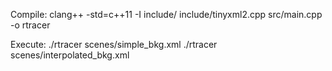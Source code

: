 Compile:
    clang++ -std=c++11 -I include/ include/tinyxml2.cpp src/main.cpp -o rtracer

Execute:
    ./rtracer scenes/simple_bkg.xml
    ./rtracer scenes/interpolated_bkg.xml